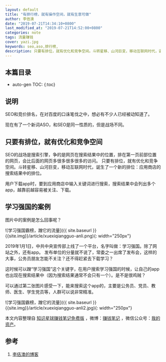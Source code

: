 ```yaml
---
layout: default
title: "有排行榜，就有操作空间，就有生意可做"
author: 李佶澳
date: "2019-07-21T14:34:10+0800"
last_modified_at: "2019-07-21T14:52:00+0800"
categories: note
tags: 流量赚钱
cover: yazi.jpg
keywords: seo,aso,排行榜,
description: 只要有排位，就有优化和竞争空间。斗转星移、山河巨变，移动互联网时代，诞生了一个新的排位：应用商店的搜索结果中的排位。
---
```


## 本篇目录

* auto-gen TOC:
{:toc}

## 说明

SEO和竞价排名，在对百度的口诛笔伐之中，想必有不少人已经被动知道了。

现在有了一个新词ASO，和SEO是同一性质的，但是战场不同。

## 只要有排位，就有优化和竞争空间

SEO的战场是搜索引擎，争的是网页在搜索结果中的位置，排在第一页前部位置的网页，会比后面的网页多很多很多很多的访问。
只要有排位，就有优化和竞争空间。斗转星移、山河巨变，移动互联网时代，诞生了一个新的排位：应用商店的搜索结果中的排位。

用户下载app时，要到应用商店中输入关键词进行搜索，搜索结果中会列出多个app，越靠前越容易被关注、下载。

## 学习强国的案例

图片中的案例是怎么回事呢？

![学习强国霸榜，蹭它的流量]({{ site.baseurl }}{{site.img}}/article/xuexiqiangguo-anli.png){: width="250px"}

2019年1月1日，中共中央宣传部上线了一个平台，名字叫做：学习强国。除了网站之外，还有app。
发布单位的分量就不说了，常委之一出席了发布会，这样的大事，公务员朋友怎能不关注？还不得赶紧去下载学习？

这时候可以蹭“学习强国”这个关键字，在用户搜索学习强国的时候，让自己的app也出现在搜索结果中（因为搜索结果通常不会只有一个）。是不是很鸡贼？

可以通过第二张图片感受一下，能来搜索这个app的，主要是公务员、党员、教师、医生、学生党员等，人群可以说非常精准。

![学习强国霸榜，蹭它的流量]({{ site.baseurl }}{{site.img}}/article/xuexiqiangguo-anli2.jpg){: width="250px"}

本文内容整理自 [知识星球赚钱笔记免费版](https://t.zsxq.com/FqrFaqz) ，微博：[赚钱笔记](https://weibo.com/6876203019/profile?rightmod=1&wvr=6&mod=personinfo&is_all=1) ，微信公众号：[我的资产](https://www.lijiaocn.com/img/invest.jpg)。

## 参考

1. [李佶澳的博客][1]

[1]: https://www.lijiaocn.com "李佶澳的博客"

